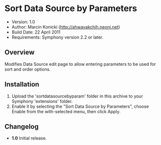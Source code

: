 # Sort Data Source by Parameters

- Version: 1.0
- Author: Marcin Konicki (http://ahwayakchih.neoni.net)
- Build Date: 22 April 2011
- Requirements: Symphony version 2.2 or later.

## Overview

Modifies Data Source edit page to allow entering parameters to be used for sort and order options.

## Installation

1. Upload the 'sortdatasourcebyparam' folder in this archive to your Symphony 'extensions' folder.
2. Enable it by selecting the "Sort Data Source by Parameters", choose Enable from the with-selected menu, then click Apply.

## Changelog

- **1.0** Initial release.



